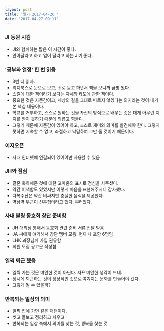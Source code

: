 ```yaml
---
layout: post
title: '일기 2017-04-26 '
date: '2017-04-27 09:11'
---
```


### JI 등원 시킴
* JI와 함께하는 짧은 이 시간이 좋다.
* 안아달라고 하고 업어 달라고 하는 JI가 좋다.


### '공부와 열정' 한 번 읽음
* 3번 더 읽자.
* 리디북스로 눈으로 보고, 귀로 듣고 하면서 책을 보니까 금방 봤다.
* 스킬에 대한 책이라기 보다는 자세와 태도에 관한 책이다.
* 중요한 것은 자존감이고, 세상의 길을 그대로 따르지 않겠다는 의지라는 것이 내가 본 핵심 내용이다.
* 학교를 거부하고, 스스로 원하는 것을 자신의 방식으로 배우는 것은 대개 아무런 지지를 받지 못하기 때문에 외롭고 힘들다.
* 그렇기 때문에 자존감이 있어야 하고, 스스로 재미와 의미를 발견해야 한다. 그렇지 못하면 지속할 수 없고, 좌절하고 낙담하여 그만 둘 것이기 때문이다.


### 이지오픈
* 사내 인터넷에 연결되어 있어야만 사용할 수 있음


### JH와 점심
* 결혼 축하해준 것에 대한 고마움의 표시로 점심을 사주셨다.
* 약간 어색함도 있었지만 이렇게 마음을 표현해주시니 감사했다.
* 다복수산은 약간 비싸지만 충실한 음식을 제공한다.
* 역삼역 부근이 신혼집이라고 했다. 부러웠다.


### 사내 볼링 동호회 창단 준비함
* JH 대리님 통해서 동호회 관련 준비 서류 전달 받음
* JA 씨에게 얘기해서 창단 멤버 모음. 현재 나 포함 6명임
* LHK 과장님께 가입 권유함
* 회원 모집 공고문 작성함


### 일찍 퇴근 했음
* 일찍 가는 것은 미안한 것이 아닌다. 자꾸 미안한 생각이 드네.
* 정시에 퇴근하는 것이 정상적인 것으로 여겨지는 문화를 만들어야 겠다.
* 그렇게 될 수 있을까?


### 반복되는 일상의 의미
* 일찍 집에 가면 같은 패턴이다.
* 씻고 돌보고 정리하고 치우고
* 반복되는 일상 속에서 의미를 찾는 것, 행복을 찾는 것
